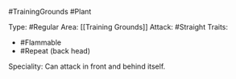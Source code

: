 #TrainingGrounds #Plant

Type: #Regular
Area: [[Training Grounds]]
Attack: #Straight
Traits:
- #Flammable
- #Repeat (back head)

Speciality: Can attack in front and behind itself.